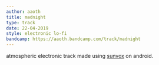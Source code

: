 ```yaml
---
author: aaoth
title: madnight
type: track
date: 22-04-2019
style: electronic lo-fi
bandcamp: https://aaoth.bandcamp.com/track/madnight
---
```


atmospheric electronic track made using [sunvox][1] on android.

[1]:https://warmplace.ru/soft/sunvox

